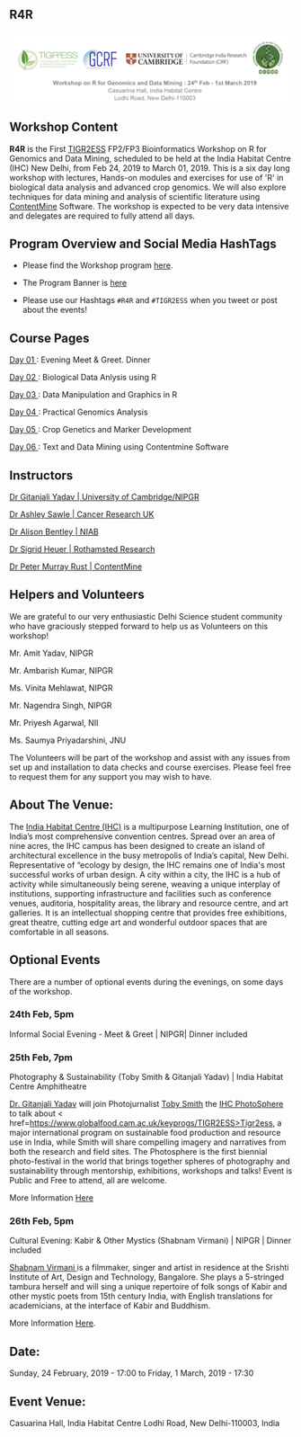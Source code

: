 ## R4R
<img src = /Images/R4R_header.png>

## Workshop Content
<b>R4R</b> is the First <a href=https://tigr2ess.globalfood.cam.ac.uk/> TIGR2ESS</a> FP2/FP3 Bioinformatics Workshop on R for Genomics and Data Mining, scheduled to be held at the India Habitat Centre (IHC) New Delhi, from Feb 24, 2019 to March 01, 2019. This is a six day long workshop with lectures, Hands-on modules and exercises for use of 'R' in biological data analysis and advanced crop genomics. We will also explore techniques for data mining and analysis of scientific literature using <a href=http://contentmine.org/>ContentMine</a> Software. The workshop is expected to be very data intensive and delegates are required to fully attend all days.

## Program Overview and Social Media HashTags
* Please find the Workshop program <a href=/Documents/IHC_R_workshop_Program_Schedule_NIPGR.pdf>here</a>.

* The Program Banner is <a href=/Images/Rollerbanner.jpg>here</a>

* Please use our Hashtags <code>#R4R</code> and <code>#TIGR2ESS</code> when you tweet or post about the events!

## Course Pages
<a href=/Documents/Day01.md> Day 01 </a> : Evening Meet & Greet. Dinner

<a href=/Documents/Day02.md> Day 02 </a> : Biological Data Anlysis using R

<a href=/Documents/Day03.md> Day 03 </a> : Data Manipulation and Graphics in R

<a href=/Documents/Day04.md> Day 04 </a> : Practical Genomics Analysis

<a href=/Documents/Day05.md> Day 05 </a> : Crop Genetics and Marker Development

<a href=/Documents/Day06.md> Day 06 </a> : Text and Data Mining using Contentmine Software

## Instructors

<a href= http://www.nipgr.res.in/research/dr_gyadav.php>Dr Gitanjali Yadav | University of Cambridge/NIPGR</a>

<a href=https://www.cruk.cam.ac.uk/author/ashley-sawle>Dr Ashley Sawle | Cancer Research UK</a>

<a href= http://www.niab.com/pages/id/398/Dr_Alison_Bentley>Dr Alison Bentley | NIAB</a>

<a href =https://www.rothamsted.ac.uk/our-people/sigrid-heuer>Dr Sigrid Heuer | Rothamsted Research</a>

<a href= https://www.shuttleworthfoundation.org/fellows/pmr/>Dr Peter Murray Rust | ContentMine</a>

## Helpers and Volunteers
We are grateful to our very enthusiastic Delhi Science student community who have graciously stepped forward to help us as Volunteers on this workshop! 

Mr. Amit Yadav, NIPGR

Mr. Ambarish Kumar, NIPGR 

Ms. Vinita Mehlawat, NIPGR 

Mr. Nagendra Singh, NIPGR 

Mr. Priyesh Agarwal, NII 

Ms. Saumya Priyadarshini, JNU 

The Volunteers will be part of the workshop and assist with any issues from set up and installation to data checks and course exercises. Please feel free to request them for any support you may wish to have.


## About The Venue: 

The <a href = https://www.indiahabitat.org/>India Habitat Centre (IHC)</a> is a multipurpose Learning Institution, one of India’s most comprehensive convention centres. Spread over an area of nine acres, the IHC campus has been designed to create an island of architectural excellence in the busy metropolis of India’s capital, New Delhi. Representative of “ecology by design, the IHC remains one of India's most successful works of urban design. A city within a city, the IHC is a hub of activity while simultaneously being serene, weaving a unique interplay of institutions, supporting infrastructure and facilities such as conference venues, auditoria, hospitality areas, the library and resource centre, and art galleries. It is an intellectual shopping centre that provides free exhibitions, great theatre, cutting edge art and wonderful outdoor spaces that are comfortable in all seasons. 

  
## Optional Events

There are a number of optional events during the evenings, on some days of the workshop.

### 24th Feb, 5pm 

Informal Social Evening - Meet & Greet | NIPGR| Dinner included 

### 25th Feb, 7pm 
Photography & Sustainability (Toby Smith & Gitanjali Yadav) | India Habitat Centre Amphitheatre 

<a href= http://www.nipgr.res.in/research/dr_gyadav.php>Dr. Gitanjali Yadav</a> will join Photojurnalist <a href=https://www.tobysmith.com/>Toby Smith</a> the <a href=http://www.habitatphotosphere.com/>IHC PhotoSphere</a> to talk about < href=https://www.globalfood.cam.ac.uk/keyprogs/TIGR2ESS>Tigr2ess</a>, a major international program on sustainable food production and resource use in India, while Smith will share compelling imagery and narratives from both the research and field sites. The Photosphere is the first biennial photo-festival in the world that brings together spheres of photography and sustainability through mentorship, exhibitions, workshops and talks! 
Event is Public and Free to attend, all are welcome.

More Information <a href=Images/Photosphere_HiRes.jpg>Here</a>

### 26th Feb, 5pm
Cultural Evening: Kabir & Other Mystics (Shabnam Virmani) | NIPGR | Dinner included 

<a href= http://www.kabirproject.org/about%20us>Shabnam Virmani </a> is a filmmaker, singer and artist in residence at the Srishti Institute of Art, Design and Technology, Bangalore. She plays a 5-stringed tambura herself and will sing a unique repertoire of folk songs of Kabir and other mystic poets from 15th century India, with English translations for academicians, at the interface of Kabir and Buddhism. 

More Information <a href=/Images/Shabnamposter.pdf>Here</a>.

## Date: 
Sunday, 24 February, 2019 - 17:00 to Friday, 1 March, 2019 - 17:30

## Event Venue: 
Casuarina Hall, India Habitat Centre Lodhi Road, New Delhi-110003, India
